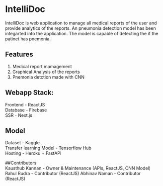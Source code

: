 # IntelliDoc

IntelliDoc is web application to manage all medical reports of the user and provide analytics of the reports. An pneumonia detection model has been integarted into the application. The model is capable of detecting the if the patinet has pnemonia.

## Features
1. Medical report mamagement
2. Graphical Analysis of the reports
3. Pnemonia detction made with CNN

## Webapp Stack:
Frontend - ReactJS  
Database - Firebase  
SSR - Next.js  

## Model
Dataset - Kaggle  
Transfer learning Model - Tensorflow Hub  
Hosting - Heroku + FastAPI

##Contributors  
Kausthub Kannan - Owner & Maintenance  (APIs, ReactJS, CNN Model)
Rahul Rudra - Contributor  (ReactJS)
Abhinav Naman - Contributor  (ReactJS)

